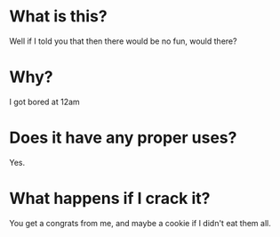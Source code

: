 # What is this?

Well if I told you that then there would be no fun, would there?

# Why?

I got bored at 12am

# Does it have any proper uses?

Yes.

# What happens if I crack it?

You get a congrats from me, and maybe a cookie if I didn't eat them all.
